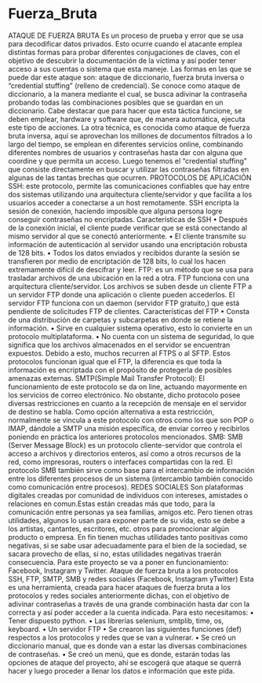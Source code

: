 # Fuerza_Bruta
ATAQUE DE FUERZA BRUTA
Es un proceso de prueba y error que se usa para decodificar datos privados. Esto ocurre cuando el atacante emplea distintas formas para probar diferentes conjugaciones de claves, con el objetivo de descubrir la documentación de la víctima y así poder tener acceso a sus cuentas o sistema que esta maneje. Las formas en las que se puede dar este ataque son: ataque de diccionario, fuerza bruta inversa o “credential stuffing” (relleno de credencial).                                                                                                            Se conoce como ataque de diccionario, a la manera mediante el cual, se busca adivinar la contraseña probando todas las combinaciones posibles que se guardan en un diccionario. Cabe destacar que para hacer que esta táctica funcione, se deben emplear, hardware y software que, de manera automática, ejecuta este tipo de acciones.                                                                                                                                                           La otra técnica, es conocida como ataque de fuerza bruta inversa, aquí se aprovechan los millones de documentos filtrados a lo largo del tiempo, se emplean  en diferentes  servicios online, combinando  diferentes nombres de usuarios y contraseñas hasta dar con alguna que coordine y   que permita un acceso. Luego tenemos el “credential stuffing” que consiste directamente en buscar y utilizar las contraseñas filtradas en algunas de las tantas brechas que ocurren.
PROTOCOLOS DE APLICACIÓN 
SSH: este protocolo, permite las comunicaciones confiables que hay entre dos sistemas utilizando una arquitectura cliente/servidor y que facilita a los usuarios acceder a  conectarse a un host remotamente. SSH encripta la sesión de conexión, haciendo imposible que alguna persona  logre conseguir  contraseñas no encriptadas.
Características de SSH
•	Después de la conexión inicial, el cliente puede verificar que se está conectando al mismo servidor al que se conectó anteriormente.
•	El cliente transmite su información de autenticación al servidor usando una encriptación robusta de 128 bits.
•	Todos los datos enviados y recibidos durante la sesión se transfieren por medio de encriptación de 128 bits, lo cual los hacen extremamente difícil de descifrar y leer.
FTP: es un método que se usa para trasladar archivos de una ubicación  en la red a otra. FTP funciona con una arquitectura cliente/servidor. Los archivos se suben desde un cliente FTP a un servidor FTP donde una aplicación o cliente pueden accederlos. El servidor FTP funciona con un daemon (servidor FTP gratuito,) que está pendiente de solicitudes FTP de clientes.
Características del FTP
•	Consta de una distribución de carpetas y subcarpetas en donde se retiene la información.
•	Sirve en cualquier sistema operativo, esto lo convierte en un protocolo multiplataforma.
•	No cuenta con un sistema de seguridad, lo que significa que los archivos almacenados  en el servidor se encuentran expuestos. Debido a esto, muchos recurren al FTPS o al SFTP. Estos protocolos funcionan igual que el FTP, la diferencia es que toda la información es encriptada con el propósito de protegerla de posibles amenazas externas.
SMTP(Simple Mail Transfer Protocol): El funcionamiento de este protocolo se da on line, actuando mayormente en los servicios de correo electrónico. No obstante, dicho protocolo posee diversas restricciones en cuanto a la recepción de mensaje en el servidor de destino  se habla. Como opción alternativa a esta restricción, normalmente se vincula a este protocolo con otros como los que son POP o IMAP, dándole a SMTP una misión específica, de enviar correo y recibirlos poniendo en práctica los anteriores protocolos mencionados.
SMB: SMB (Server Message Block) es un protocolo cliente-servidor que controla el acceso a archivos y directorios enteros, así como a otros recursos de la red, como impresoras, routers o interfaces compartidas con la red. El protocolo SMB también sirve como base para el intercambio de información entre los diferentes procesos de un sistema (intercambio también conocido como comunicación entre procesos).
REDES SOCIALES
Son plataformas digitales creadas por comunidad de individuos con intereses, amistades o relaciones en comun.Estas están creadas más que todo, para la comunicación entre personas ya sea familias, amigos etc. Pero tienen otras utilidades, algunos lo usan para exponer parte de su vida, esto se debe a los artistas, cantantes, escritores, etc. otros para promocionar algún producto o empresa. En fin tienen muchas utilidades tanto positivas como negativas, si se sabe usar adecuadamente para el bien de la sociedad, se sacara provecho de ellas, si no, estas utilidades negativas traerán consecuencia. Para este proyecto se va a poner en funcionamiento: Facebook, Instagram y Twitter.
Ataque de fuerza bruta a los protocolos SSH, FTP, SMTP, SMB y redes sociales (Facebook, Instagram yTwitter)
Esta es una herramienta, creada para hacer ataques de fuerza bruta a los protocolos y redes sociales anteriormente dichas, con el objetivo de adivinar contraseñas a través de una grande combinación hasta dar con la correcta y así poder acceder a la cuenta indicada.
Para esto necesitamos:
•	Tener dispuesto  python.
•	Las librerías selenium, smtplib, time, os, keyboard.
•	Un servidor FTP
•	Se crearon las siguientes funciones (def) respectos a los protocolos y redes que se van a vulnerar.
•	Se creó un diccionario manual, que es donde van a estar las diversas combinaciones de contraseñas.
•	Se creó un menú, que es donde, estarán todas las opciones de ataque del proyecto, ahí se escogerá que ataque se querrá hacer y luego proceder a llenar los datos e información que este pida.
